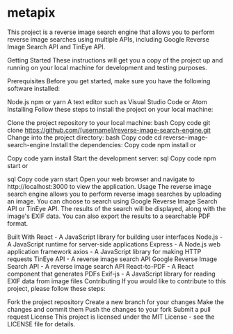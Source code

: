 # metapix
This project is a reverse image search engine that allows you to perform reverse image searches using multiple APIs, including Google Reverse Image Search API and TinEye API.

Getting Started
These instructions will get you a copy of the project up and running on your local machine for development and testing purposes.

Prerequisites
Before you get started, make sure you have the following software installed:

Node.js
npm or yarn
A text editor such as Visual Studio Code or Atom
Installing
Follow these steps to install the project on your local machine:

Clone the project repository to your local machine:
bash
Copy code
git clone https://github.com/[username]/reverse-image-search-engine.git
Change into the project directory:
bash
Copy code
cd reverse-image-search-engine
Install the dependencies:
Copy code
npm install
or

Copy code
yarn install
Start the development server:
sql
Copy code
npm start
or

sql
Copy code
yarn start
Open your web browser and navigate to http://localhost:3000 to view the application.
Usage
The reverse image search engine allows you to perform reverse image searches by uploading an image. You can choose to search using Google Reverse Image Search API or TinEye API. The results of the search will be displayed, along with the image's EXIF data. You can also export the results to a searchable PDF format.

Built With
React - A JavaScript library for building user interfaces
Node.js - A JavaScript runtime for server-side applications
Express - A Node.js web application framework
axios - A JavaScript library for making HTTP requests
TinEye API - A reverse image search API
Google Reverse Image Search API - A reverse image search API
React-to-PDF - A React component that generates PDFs
Exif-js - A JavaScript library for reading EXIF data from image files
Contributing
If you would like to contribute to this project, please follow these steps:

Fork the project repository
Create a new branch for your changes
Make the changes and commit them
Push the changes to your fork
Submit a pull request
License
This project is licensed under the MIT License - see the LICENSE file for details.
